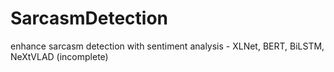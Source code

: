 # SarcasmDetection
enhance  sarcasm detection with sentiment analysis - XLNet, BERT, BiLSTM, NeXtVLAD (incomplete)
